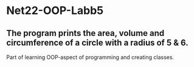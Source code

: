 # Net22-OOP-Labb5
## The program prints the area, volume and circumference of a circle with a radius of 5 & 6.
Part of learning OOP-aspect of programming and creating classes.

